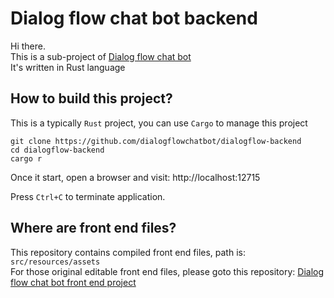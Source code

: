 # Dialog flow chat bot backend
Hi there.  
This is a sub-project of [Dialog flow chat bot](https://github.com/dialogflowchatbot/dialogflow)  
It's written in Rust language

## How to build this project?
This is a typically `Rust` project, you can use `Cargo` to manage this project
```
git clone https://github.com/dialogflowchatbot/dialogflow-backend
cd dialogflow-backend
cargo r
```

Once it start, open a browser and visit: http://localhost:12715

Press `Ctrl+C` to terminate application.

## Where are front end files?
This repository contains compiled front end files, path is: `src/resources/assets`  
For those original editable front end files, please goto this repository: [Dialog flow chat bot front end project](https://github.com/dialogflowchatbot/dialogflow-frontend)
